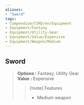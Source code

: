 ```yaml
---
aliases:
- "Sword"
tags:
- Compendium/CSRD/en/Equipment
- Equipment/Fantasy
- Equipment/Utility-Gear
- Equipment/Value/Expensive
- Equipment/Weapon/Medium
---
```


  
## Sword  
  
>  
> **Options :** Fantasy, Utility Gear  
> **Value :** Expensive  
>>[!note] Features  
>> - Medium weapon